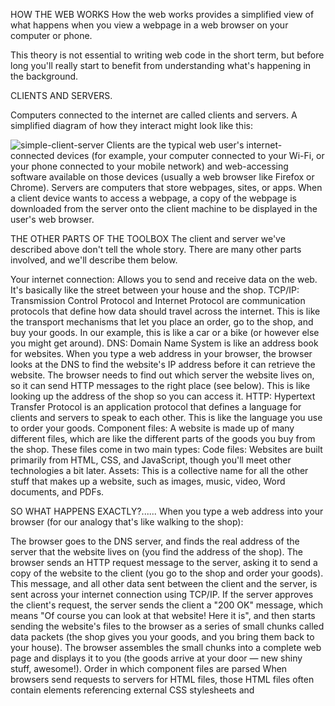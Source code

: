 HOW THE WEB WORKS
How the web works provides a simplified view of what happens when you view a webpage in a web browser on your computer or phone.

This theory is not essential to writing web code in the short term, but before long you'll really start to benefit from understanding what's happening in the background.

CLIENTS AND SERVERS.

Computers connected to the internet are called clients and servers. A simplified diagram of how they interact might look like this:

![simple-client-server](https://user-images.githubusercontent.com/113608901/233948979-2230bc92-ef01-45dd-8b61-ef550de70363.png)
Clients are the typical web user's internet-connected devices (for example, your computer connected to your Wi-Fi, or your phone connected to your mobile network) and web-accessing software available on those devices (usually a web browser like Firefox or Chrome).
Servers are computers that store webpages, sites, or apps. When a client device wants to access a webpage, a copy of the webpage is downloaded from the server onto the client machine to be displayed in the user's web browser.

THE OTHER PARTS OF THE TOOLBOX
The client and server we've described above don't tell the whole story. There are many other parts involved, and we'll describe them below.

Your internet connection: Allows you to send and receive data on the web. It's basically like the street between your house and the shop.
TCP/IP: Transmission Control Protocol and Internet Protocol are communication protocols that define how data should travel across the internet. This is like the transport mechanisms that let you place an order, go to the shop, and buy your goods. In our example, this is like a car or a bike (or however else you might get around).
DNS: Domain Name System is like an address book for websites. When you type a web address in your browser, the browser looks at the DNS to find the website's IP address before it can retrieve the website. The browser needs to find out which server the website lives on, so it can send HTTP messages to the right place (see below). This is like looking up the address of the shop so you can access it.
HTTP: Hypertext Transfer Protocol is an application protocol that defines a language for clients and servers to speak to each other. This is like the language you use to order your goods.
Component files: A website is made up of many different files, which are like the different parts of the goods you buy from the shop. These files come in two main types:
Code files: Websites are built primarily from HTML, CSS, and JavaScript, though you'll meet other technologies a bit later.
Assets: This is a collective name for all the other stuff that makes up a website, such as images, music, video, Word documents, and PDFs.

SO WHAT HAPPENS EXACTLY?......
When you type a web address into your browser (for our analogy that's like walking to the shop):

The browser goes to the DNS server, and finds the real address of the server that the website lives on (you find the address of the shop).
The browser sends an HTTP request message to the server, asking it to send a copy of the website to the client (you go to the shop and order your goods). This message, and all other data sent between the client and the server, is sent across your internet connection using TCP/IP.
If the server approves the client's request, the server sends the client a "200 OK" message, which means "Of course you can look at that website! Here it is", and then starts sending the website's files to the browser as a series of small chunks called data packets (the shop gives you your goods, and you bring them back to your house).
The browser assembles the small chunks into a complete web page and displays it to you (the goods arrive at your door — new shiny stuff, awesome!).
Order in which component files are parsed
When browsers send requests to servers for HTML files, those HTML files often contain <link> elements referencing external CSS stylesheets and <script> elements referencing external JavaScript scripts. It's important to know the order in which those files are parsed by the browser as the browser loads the page:

The browser parses the HTML file first, and that leads to the browser recognizing any <link>-element references to external CSS stylesheets and any <script>-element references to scripts.
As the browser parses the HTML, it sends requests back to the server for any CSS files it has found from <link> elements, and any JavaScript files it has found from <script> elements, and from those, then parses the CSS and JavaScript.
The browser generates an in-memory DOM tree from the parsed HTML, generates an in-memory CSSOM structure from the parsed CSS, and compiles and executes the parsed JavaScript.
As the browser builds the DOM tree and applies the styles from the CSSOM tree and executes the JavaScript, a visual representation of the page is painted to the screen, and the user sees the page content and can begin to interact with it.
DNS explained
Real web addresses aren't the nice, memorable strings you type into your address bar to find your favorite websites. They are special numbers that look like this: 63.245.215.20.

This is called an IP address, and it represents a unique location on the web. However, it's not very easy to remember, is it? That's why the Domain Name System was invented. This system uses special servers that match up a web address you type into your browser (like "mozilla.org") to the website's real (IP) address.

Websites can be reached directly via their IP addresses. You can use a DNS lookup tool to find the IP address of a website.


s


